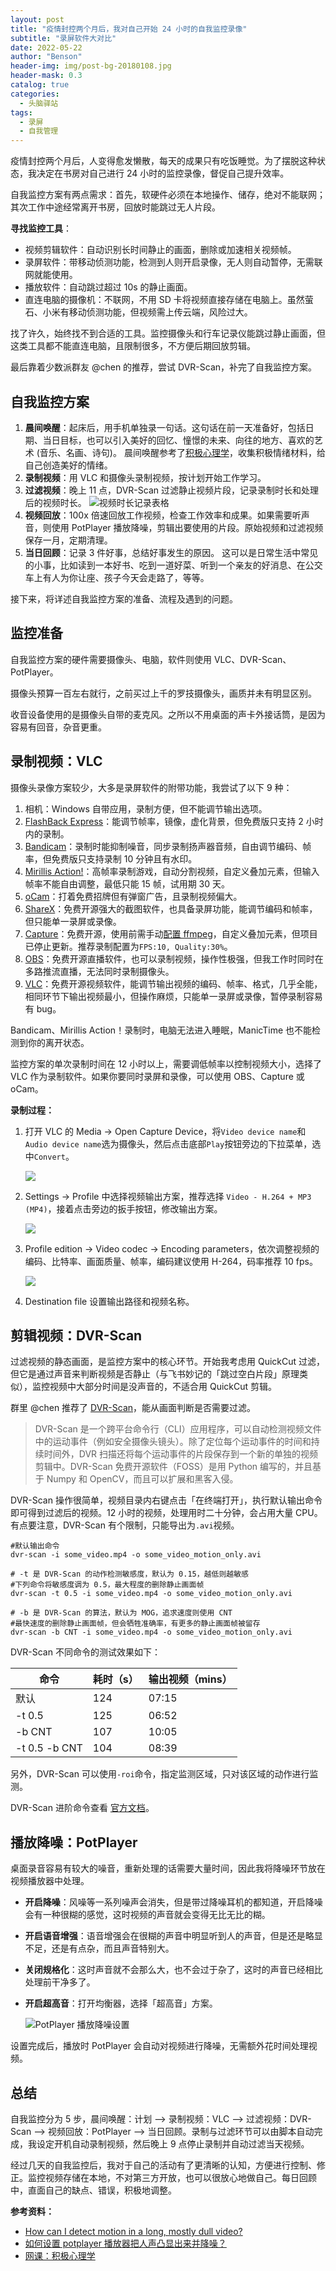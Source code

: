 ```yaml
---
layout: post
title: "疫情封控两个月后，我对自己开始 24 小时的自我监控录像"
subtitle: "录屏软件大对比"
date: 2022-05-22
author: "Benson"
header-img: img/post-bg-20180108.jpg
header-mask: 0.3
catalog: true
categories:
  - 头脑驿站
tags:
  - 录屏
  - 自我管理
---
```


疫情封控两个月后，人变得愈发懒散，每天的成果只有吃饭睡觉。为了摆脱这种状态，我决定在书房对自己进行 24 小时的监控录像，督促自己提升效率。

自我监控方案有两点需求：首先，软硬件必须在本地操作、储存，绝对不能联网；其次工作中途经常离开书房，回放时能跳过无人片段。

**寻找监控工具**：

- 视频剪辑软件：自动识别长时间静止的画面，删除或加速相关视频帧。
- 录屏软件：带移动侦测功能，检测到人则开启录像，无人则自动暂停，无需联网就能使用。
- 播放软件：自动跳过超过 10s 的静止画面。
- 直连电脑的摄像机：不联网，不用 SD 卡将视频直接存储在电脑上。虽然萤石、小米有移动侦测功能，但视频需上传云端，风险过大。

找了许久，始终找不到合适的工具。监控摄像头和行车记录仪能跳过静止画面，但这类工具都不能直连电脑，且限制很多，不方便后期回放剪辑。

最后靠着少数派群友 @chen 的推荐，尝试 DVR-Scan，补完了自我监控方案。

## 自我监控方案

1. **晨间唤醒**：起床后，用手机单独录一句话。这句话在前一天准备好，包括日期、当日目标，也可以引入美好的回忆、憧憬的未来、向往的地方、喜欢的艺术 (音乐、名画、诗句)。
   晨间唤醒参考了[积极心理学](https://www.xuetangx.com/course/THU07111001088/)，收集积极情绪材料，给自己创造美好的情绪。
2. **录制视频**：用 VLC 和摄像头录制视频，按计划开始工作学习。
3. **过滤视频**：晚上 11 点，DVR-Scan 过滤静止视频片段，记录录制时长和处理后的视频时长。
   ![视频时长记录表格](http://tc.seoipo.com/2022-05-22-10-05-04.png)
4. **视频回放**：100x 倍速回放工作视频，检查工作效率和成果。如果需要听声音，则使用 PotPlayer 播放降噪，剪辑出要使用的片段。原始视频和过滤视频保存一月，定期清理。
5. **当日回顾**：记录 3 件好事，总结好事发生的原因。
   这可以是日常生活中常见的小事，比如读到一本好书、吃到一道好菜、听到一个亲友的好消息、在公交车上有人为你让座、孩子今天会走路了，等等。

接下来，将详述自我监控方案的准备、流程及遇到的问题。

## 监控准备

自我监控方案的硬件需要摄像头、电脑，软件则使用 VLC、DVR-Scan、PotPlayer。

摄像头预算一百左右就行，之前买过上千的罗技摄像头，画质并未有明显区别。

收音设备使用的是摄像头自带的麦克风。之所以不用桌面的声卡外接话筒，是因为容易有回音，杂音更重。

## 录制视频：VLC

摄像头录像方案较少，大多是录屏软件的附带功能，我尝试了以下 9 种：

1. 相机：Windows 自带应用，录制方便，但不能调节输出选项。
2. [FlashBack Express](https://www.flashbackrecorder.com/zh/express/)：能调节帧率，镜像，虚化背景，但免费版只支持 2 小时内的录制。
3. [Bandicam](https://www.bandicam.cn/)：录制时能抑制噪音，同步录制扬声器音频，自由调节编码、帧率，但免费版只支持录制 10 分钟且有水印。
4. [Mirillis Action!](https://mirillis.com/zh/products/action.html)：高帧率录制游戏，自动分割视频，自定义叠加元素，但输入帧率不能自由调整，最低只能 15 帧，试用期 30 天。
5. [oCam](https://ohsoft.net/eng/ocam/intro.php?cate=1002)：打着免费招牌但有弹窗广告，且录制视频偏大。
6. [ShareX](https://getsharex.com/)：免费开源强大的截图软件，也具备录屏功能，能调节编码和帧率，但只能单一录屏或录像。
7. [Capture](https://github.com/MathewSachin/Captura/releases/tag/v8.0.0)：免费开源，使用前需手动[配置 ffmpeg](https://blog.csdn.net/dglx_/article/details/122389601)，自定义叠加元素，但项目已停止更新。推荐录制配置为`FPS:10, Quality:30%`。
8. [OBS](https://obsproject.com/)：免费开源直播软件，也可以录制视频，操作性极强，但我工作时同时在多路推流直播，无法同时录制摄像头。
9. [VLC](https://www.videolan.org/vlc/)：免费开源视频软件，能调节输出视频的编码、帧率、格式，几乎全能，相同环节下输出视频最小，但操作麻烦，只能单一录屏或录像，暂停录制容易有 bug。

Bandicam、Mirillis Action！录制时，电脑无法进入睡眠，ManicTime 也不能检测到你的离开状态。

监控方案的单次录制时间在 12 小时以上，需要调低帧率以控制视频大小，选择了 VLC 作为录制软件。如果你要同时录屏和录像，可以使用 OBS、Capture 或 oCam。

**录制过程：**

1. 打开 VLC 的 Media -> Open Capture Device，将`Video device name`和`Audio device name`选为摄像头，然后点击底部`Play`按钮旁边的下拉菜单，选中`Convert`。

   ![](http://tc.seoipo.com/2022-05-21-22-09-08.png)

2. Settings -> Profile 中选择视频输出方案，推荐选择 `Video - H.264 + MP3 (MP4)`，接着点击旁边的扳手按钮，修改输出方案。

   ![](http://tc.seoipo.com/2022-05-21-22-11-09.png)

3. Profile edition -> Video codec -> Encoding parameters，依次调整视频的编码、比特率、画面质量、帧率，编码建议使用 H-264，码率推荐 10 fps。

   ![](http://tc.seoipo.com/2022-05-21-22-12-32.png)

4. Destination file 设置输出路径和视频名称。

## 剪辑视频：DVR-Scan

过滤视频的静态画面，是监控方案中的核心环节。开始我考虑用 QuickCut 过滤，但它是通过声音来判断视频是否静止（与飞书妙记的「跳过空白片段」原理类似），监控视频中大部分时间是没声音的，不适合用 QuickCut 剪辑。

群里 @chen 推荐了 [DVR-Scan](https://github.com/Breakthrough/DVR-Scan)，能从画面判断是否需要过滤。

> DVR-Scan 是一个跨平台命令行（CLI）应用程序，可以自动检测视频文件中的运动事件（例如安全摄像头镜头）。除了定位每个运动事件的时间和持续时间外，DVR 扫描还将每个运动事件的片段保存到一个新的单独的视频剪辑中。DVR-Scan 免费开源软件（FOSS）是用 Python 编写的，并且基于 Numpy 和 OpenCV，而且可以扩展和黑客入侵。

DVR-Scan 操作很简单，视频目录内右键点击「在终端打开」，执行默认输出命令即可得到过滤后的视频。12 小时的视频，处理用时二十分钟，会占用大量 CPU。有点要注意，DVR-Scan 有个限制，只能导出为`.avi`视频。

```shell
#默认输出命令
dvr-scan -i some_video.mp4 -o some_video_motion_only.avi

# -t 是 DVR-Scan 的动作检测敏感度，默认为 0.15，越低则越敏感
#下列命令将敏感度调为 0.5，最大程度的删除静止画面帧
dvr-scan -t 0.5 -i some_video.mp4 -o some_video_motion_only.avi

# -b 是 DVR-Scan 的算法，默认为 MOG，追求速度则使用 CNT
#最快速度的删除静止画面帧，但会牺牲准确率，有更多的静止画面帧被留存
dvr-scan -b CNT -i some_video.mp4 -o some_video_motion_only.avi
```

DVR-Scan 不同命令的测试效果如下：

| 命令          | 耗时（s） | 输出视频（mins） |
| ------------- | --------- | ---------------- |
| 默认          | 124       | 07:15            |
| -t 0.5        | 125       | 06:52            |
| -b CNT        | 107       | 10:05            |
| -t 0.5 -b CNT | 104       | 08:39            |

另外，DVR-Scan 可以使用`-roi`命令，指定监测区域，只对该区域的动作进行监测。

DVR-Scan 进阶命令查看 [官方文档](https://dvr-scan.readthedocs.io/en/latest/guide/examples/)。

## 播放降噪：PotPlayer

桌面录音容易有较大的噪音，重新处理的话需要大量时间，因此我将降噪环节放在视频播放器中处理。

- **开启降噪**：风噪等一系列噪声会消失，但是带过降噪耳机的都知道，开启降噪会有一种很糊的感觉，这时视频的声音就会变得无比无比的糊。
- **开启语音增强**：语音增强会在很糊的声音中明显听到人的声音，但是还是略显不足，还是有点杂，而且声音特别大。
- **关闭规格化**：这时声音就不会那么大，也不会过于杂了，这时的声音已经相比处理前干净多了。
- **开启超高音**：打开均衡器，选择「超高音」方案。

  ![PotPlayer 播放降噪设置](http://tc.seoipo.com/2022-05-19-10-47-18.png)

设置完成后，播放时 PotPlayer 会自动对视频进行降噪，无需额外花时间处理视频。

## 总结

自我监控分为 5 步，晨间唤醒：计划 --> 录制视频：VLC --> 过滤视频：DVR-Scan --> 视频回放：PotPlayer --> 当日回顾。录制与过滤环节可以由脚本自动完成，我设定开机自动录制视频，然后晚上 9 点停止录制并自动过滤当天视频。

经过几天的自我监控后，我对于自己的活动有了更清晰的认知，方便进行控制、修正。监控视频存储在本地，不对第三方开放，也可以很放心地做自己。每日回顾中，直面自己的缺点、错误，积极地调整。

**参考资料：**

- [How can I detect motion in a long, mostly dull video?](https://askubuntu.com/questions/422341/how-can-i-detect-motion-in-a-long-mostly-dull-video/423028#423028)
- [如何设置 potplayer 播放器把人声凸显出来并降噪？](https://blog.csdn.net/NeiHan2020/article/details/118368739)
- [网课：积极心理学](https://www.xuetangx.com/course/THU07111001088/)
